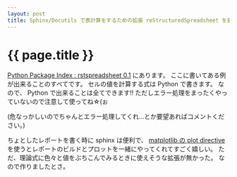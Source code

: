 ```yaml
---
layout: post
title: Sphinx/Docutils で表計算をするための拡張 reStructuredSpreadsheet を書きました
---
```


# {{ page.title }} #

[Python Package Index : rstspreadsheet 0.1](http://pypi.python.org/pypi/rstspreadsheet/0.1)
にあります。
ここに書いてある例が出来ることのすべてです。
セルの値を計算する式は Python で書きます。
なので、 Python で出来ることは全てできます!!
ただしエラー処理をまったくやっていないので注意して使ってね☆(ぉ

(危なっかしいのでちゃんとエラー処理してくれ...とか要望あればコメントください。)

ちょとしたレポートを書く時に sphinx は便利で、
[matplotlib の plot directive](http://matplotlib.sourceforge.net/sampledoc/extensions.html#inserting-matplotlib-plots)
を使うとレポートのビルドとプロットを一緒にやってくれてすごく嬉しい。
ただ、理論式に色々と値をぶちこんでみるときに使えそうな拡張が無かった。
なので作りましたとさ。
